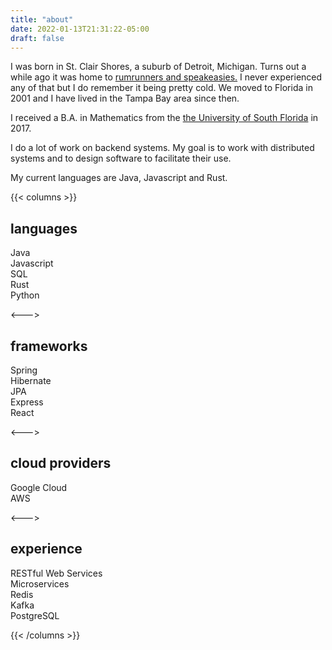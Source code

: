 ```yaml
---
title: "about"
date: 2022-01-13T21:31:22-05:00
draft: false
---
```


I was born in St. Clair Shores, a suburb of Detroit, Michigan. Turns out a while ago it was home to [rumrunners and speakeasies.](https://www.candgnews.com/news/when-metro-detroit-went-dry-117049) I never experienced any of that but I do remember it being pretty cold. We moved to Florida in 2001 and I have lived in the Tampa Bay area since then.

I received a B.A. in Mathematics from the [the University of South Florida](https://www.usf.edu/) in 2017.

I do a lot of work on backend systems. My goal is to work with distributed systems and to design software to facilitate their use.

My current languages are Java, Javascript and Rust.

{{< columns >}}

## languages

Java\
Javascript\
SQL\
Rust\
Python

<--->

## frameworks

Spring\
Hibernate\
JPA\
Express\
React

<--->

## cloud providers

Google Cloud\
AWS

<--->

## experience

RESTful Web Services\
Microservices\
Redis\
Kafka\
PostgreSQL

{{< /columns >}}